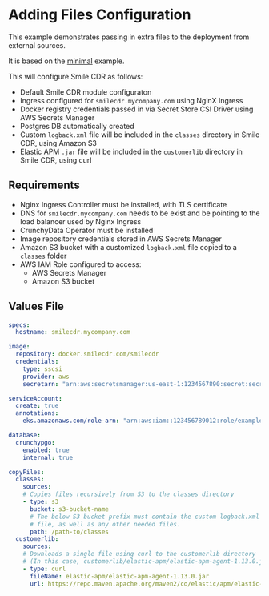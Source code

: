 # Adding Files Configuration

This example demonstrates passing in extra files to the deployment from external sources.

It is based on the [minimal](minimal.md) example.

This will configure Smile CDR as follows:

* Default Smile CDR module configuraton
* Ingress configured for `smilecdr.mycompany.com` using NginX Ingress
* Docker registry credentials passed in via Secret Store CSI Driver using AWS Secrets Manager
* Postgres DB automatically created
* Custom `logback.xml` file will be included in the `classes` directory in Smile CDR, using Amazon S3
* Elastic APM `.jar` file will be included in the `customerlib` directory in Smile CDR, using curl

## Requirements

* Nginx Ingress Controller must be installed, with TLS certificate
* DNS for `smilecdr.mycompany.com` needs to be exist and be pointing to the load balancer used by Nginx Ingress
* CrunchyData Operator must be installed
* Image repository credentials stored in AWS Secrets Manager
* Amazon S3 bucket with a customized `logback.xml` file copied to a `classes` folder
* AWS IAM Role configured to access:
    * AWS Secrets Manager
    * Amazon S3 bucket

## Values File
```yaml
specs:
  hostname: smilecdr.mycompany.com

image:
  repository: docker.smilecdr.com/smilecdr
  credentials:
    type: sscsi
    provider: aws
    secretarn: "arn:aws:secretsmanager:us-east-1:1234567890:secret:secretname"

serviceAccount:
  create: true
  annotations:
    eks.amazonaws.com/role-arn: "arn:aws:iam::123456789012:role/example-role-name"

database:
  crunchypgo:
    enabled: true
    internal: true

copyFiles:
  classes:
    sources:
    # Copies files recursively from S3 to the classes directory
    - type: s3
      bucket: s3-bucket-name
      # The below S3 bucket prefix must contain the custom logback.xml
      # file, as well as any other needed files.
      path: /path-to/classes
  customerlib:
    sources:
    # Downloads a single file using curl to the customerlib directory
    # (In this case, customerlib/elastic-apm/elastic-apm-agent-1.13.0.jar)
    - type: curl
      fileName: elastic-apm/elastic-apm-agent-1.13.0.jar
      url: https://repo.maven.apache.org/maven2/co/elastic/apm/elastic-apm-agent/1.13.0/elastic-apm-agent-1.13.0.jar
```
